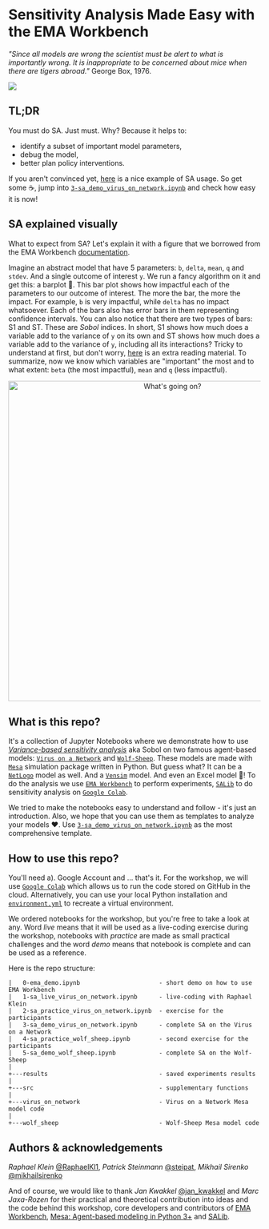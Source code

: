 # Sensitivity Analysis Made Easy with the EMA Workbench

*"Since all models are wrong the scientist must be alert to what is importantly wrong. It is inappropriate to be concerned about mice when there are tigers abroad."* George Box, 1976.

![](img/logo.gif)

## TL;DR
You must do SA. Just must. Why? Because it helps to:

* identify a subset of important model parameters,
* debug the model,
* better plan policy interventions.

If you aren't convinced yet, [here](https://www.nature.com/articles/s43588-021-00028-9) is a nice example of SA usage. So get some ☕, jump into [`3-sa_demo_virus_on_network.ipynb`](3-sa_demo_virus_on_network.ipynb) and check how easy it is now!

## SA explained visually
What to expect from SA? Let's explain it with a figure that we borrowed from the EMA Workbench [documentation](https://emaworkbench.readthedocs.io/en/latest/). 

Imagine an abstract model that have 5 parameters: `b`, `delta`, `mean`, `q` and `stdev`. And a single outcome of interest `y`. We run a fancy algorithm on it and get this: a barplot 🤯. This bar plot shows how impactful each of the parameters to our outcome of interest. The more the bar, the more the impact. For example, `b` is very impactful, while `delta` has no impact whatsoever. Each of the bars also has error bars in them representing confidence intervals. You can also notice that there are two types of bars: S1 and ST. These are *Sobol* indices. In short, S1 shows how much does a variable add to the variance of `y` on its own and ST shows how much does a variable add to the variance of `y`, including all its interactions? Tricky to understand at first, but don't worry, [here](https://salib.readthedocs.io/en/latest/basics.html) is an extra reading material. To summarize, now we know which variables are "important" the most and to what extent: `beta` (the most impactful), `mean` and `q` (less impactful). 

<p align="center">
  <img src="https://emaworkbench.readthedocs.io/en/latest/_images/indepth_tutorial_open-exploration_25_0.png" width="640" title="What's going on?">
</p>

## What is this repo?
It's a collection of Jupyter Notebooks where we demonstrate how to use [*Variance-based sensitivity analysis*](https://en.wikipedia.org/wiki/Variance-based_sensitivity_analysis) aka Sobol on two famous agent-based models: [`Virus on a Network`](https://github.com/projectmesa/mesa/tree/master/examples/virus_on_network) and [`Wolf-Sheep`](https://github.com/projectmesa/mesa-examples/tree/master/examples/WolfSheep). These models are made with [`Mesa`](https://mesa.readthedocs.io/en/stable/) simulation package written in Python. But guess what? It can be a [`NetLogo`](https://pynetlogo.readthedocs.io/en/latest/) model as well. And a [`Vensim`](https://vensim.com/vensim-software/) model. And even an Excel model 🤯! To do the analysis we use [`EMA Workbench`](https://emaworkbench.readthedocs.io/) to perform experiments, [`SALib`](https://salib.readthedocs.io/) to do sensitivity analysis on [`Google Colab`](https://colab.research.google.com/).

We tried to make the notebooks easy to understand and follow - it's just an introduction. Also, we hope that you can use them as templates to analyze your models ❤️. Use [`3-sa_demo_virus_on_network.ipynb`](3-sa_demo_virus_on_network.ipynb) as the most comprehensive template.

## How to use this repo?
You'll need a). Google Account and ... that's it. For the workshop, we will use [`Google Colab`](https://colab.research.google.com/) which allows us to run the code stored on GitHub in the cloud. Alternatively, you can use your local Python installation and [`environment.yml`](environment.yml) to recreate a virtual environment.

We ordered notebooks for the workshop, but you're free to take a look at any. Word *live* means that it will be used as a live-coding exercise during the workshop, notebooks with *practice* are made as small practical challenges and the word *demo* means that notebook is complete and can be used as a reference. 

Here is the repo structure:

```
|   0-ema_demo.ipynb                      - short demo on how to use EMA Workbench
|   1-sa_live_virus_on_network.ipynb      - live-coding with Raphael Klein
|   2-sa_practice_virus_on_network.ipynb  - exercise for the participants
|   3-sa_demo_virus_on_network.ipynb      - complete SA on the Virus on a Network 
|   4-sa_practice_wolf_sheep.ipynb        - second exercise for the participants
|   5-sa_demo_wolf_sheep.ipynb            - complete SA on the Wolf-Sheep
|       
+---results                               - saved experiments results
|           
+---src                                   - supplementary functions
|           
+---virus_on_network                      - Virus on a Network Mesa model code
|           
+---wolf_sheep                            - Wolf-Sheep Mesa model code      
```

## Authors & acknowledgements
 *Raphael Klein* [@RaphaelKl1](https://twitter.com/RaphaelKl1),
 *Patrick Steinmann* [@steipat](https://twitter.com/steipatr),
 *Mikhail Sirenko* [@mikhailsirenko](https://twitter.com/mikhailsirenko)

 And of course, we would like to thank *Jan Kwakkel* [@jan_kwakkel](https://twitter.com/jan_kwakkel) and *Marc Jaxa-Rozen* for their practical and theoretical contribution into ideas and the code behind this workshop, core developers and contributors of [EMA Workbench](https://emaworkbench.readthedocs.io/en/latest/), [Mesa: Agent-based modeling in Python 3+](https://mesa.readthedocs.io/en/stable/) and [SALib](https://salib.readthedocs.io/en/latest/).